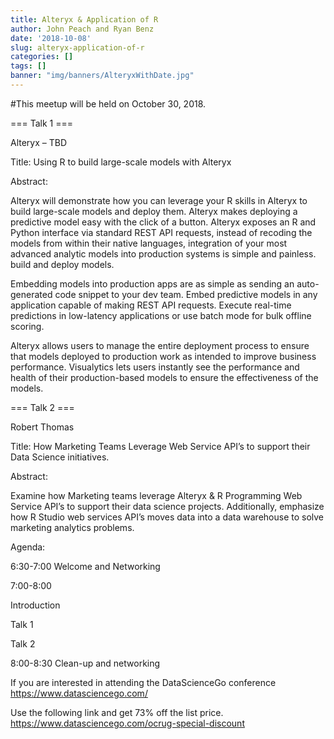 ```yaml
---
title: Alteryx & Application of R
author: John Peach and Ryan Benz
date: '2018-10-08'
slug: alteryx-application-of-r
categories: []
tags: []
banner: "img/banners/AlteryxWithDate.jpg"
---
```


#This meetup will be held on October 30, 2018.

=== Talk 1 ===

Alteryx – TBD

Title: Using R to build large-scale models with Alteryx

Abstract:

Alteryx will demonstrate how you can leverage your R skills in Alteryx to build large-scale models and deploy them. Alteryx makes deploying a predictive model easy with the click of a button. Alteryx exposes an R and Python interface via standard REST API requests, instead of recoding the models from within their native languages, integration of your most advanced analytic models into production systems is simple and painless. build and deploy models.

Embedding models into production apps are as simple as sending an auto-generated code snippet to your dev team. Embed predictive models in any application capable of making REST API requests. Execute real-time predictions in low-latency applications or use batch mode for bulk offline scoring.

Alteryx allows users to manage the entire deployment process to ensure that models deployed to production work as intended to improve business performance. Visualytics lets users instantly see the performance and health of their production-based models to ensure the effectiveness of the models.

=== Talk 2 ===

Robert Thomas

Title: How Marketing Teams Leverage Web Service API’s to support their Data Science initiatives.

Abstract:

Examine how Marketing teams leverage Alteryx & R Programming Web Service API’s to support their data science projects. Additionally, emphasize how R Studio web services API’s moves data into a data warehouse to solve marketing analytics problems.

Agenda:

6:30-7:00 Welcome and Networking

7:00-8:00

Introduction

Talk 1

Talk 2

8:00-8:30 Clean-up and networking

If you are interested in attending the DataScienceGo conference https://www.datasciencego.com/

Use the following link and get 73% off the list price. https://www.datasciencego.com/ocrug-special-discount